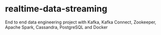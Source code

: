# realtime-data-streaming
End to end data engineering project with Kafka, Kafka Connect, Zookeeper, Apache Spark, Cassandra, PostgreSQL and Docker 
